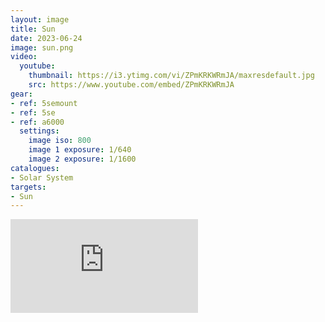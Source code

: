 ```yaml
---
layout: image
title: Sun
date: 2023-06-24
image: sun.png
video:
  youtube:
    thumbnail: https://i3.ytimg.com/vi/ZPmKRKWRmJA/maxresdefault.jpg
    src: https://www.youtube.com/embed/ZPmKRKWRmJA
gear:
- ref: 5semount
- ref: 5se
- ref: a6000
  settings:
    image iso: 800
    image 1 exposure: 1/640
    image 2 exposure: 1/1600
catalogues:
- Solar System
targets:
- Sun
---
```

<div class="preview">
    <iframe src="https://www.youtube.com/embed/Uz2zWOSntf8" title="YouTube Video Player" frameborder="0" allow="accelerometer; autoplay; clipboard-write; encrypted-media; gyroscope; picture-in-picture; web-share" allowfullscreen></iframe>
</div>